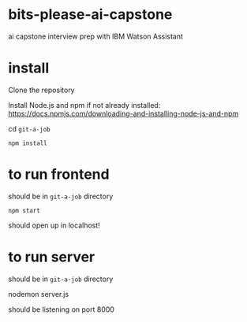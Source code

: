 # bits-please-ai-capstone
ai capstone interview prep with IBM Watson Assistant 

# install
Clone the repository

Install Node.js and npm if not already installed: https://docs.npmjs.com/downloading-and-installing-node-js-and-npm

cd `git-a-job`

`npm install`


# to run frontend
should be in `git-a-job` directory

`npm start`

should open up in localhost!

# to run server
should be in `git-a-job` directory

nodemon server.js

should be listening on port 8000


